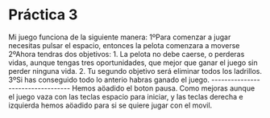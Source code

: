  # Práctica 3
Mi juego funciona de la siguiente manera:
    1ºPara comenzar a jugar necesitas pulsar el espacio, entonces la pelota comenzara a moverse
    2ºAhora tendras dos objetivos:
        1. La pelota no debe caerse, o perderas vidas, aunque tengas tres oportunidades, que mejor que ganar el juego sin perder ninguna vida.
        2. Tu segundo objetivo será eliminar todos los ladrillos.
    3ºSi has conseguido todo lo anterio habras ganado el juego.
    ----------------------------------
    Hemos aöadido el boton pausa.
    Como mejoras aunque el juego vaza con las teclas espacio para iniciar, y las teclas derecha e izquierda hemos aöadido para si se quiere jugar con el movil.
